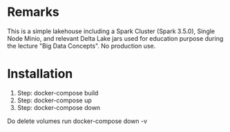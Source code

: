 # Remarks
This is a simple lakehouse including a Spark Cluster (Spark 3.5.0), Single Node Minio, and relevant Delta Lake jars used for education purpose during the lecture "Big Data Concepts". No production use.


# Installation

1. Step: docker-compose build 
2. Step: docker-compose up
3. Step: docker-compose down

Do delete volumes run docker-compose down -v
